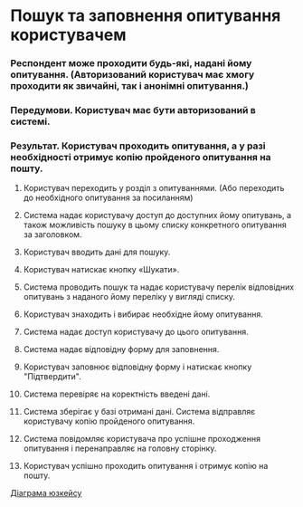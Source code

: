# Пошук та заповнення опитування користувачем

### Респондент може проходити будь-які, надані йому опитування. (Авторизований користувач має хмогу проходити як звичайні, так і анонімні опитування.)

### Передумови. Користувач має бути авторизований в системі. 

### Результат. Користувач проходить опитування, а у разі необхідності отримує копію пройденого опитування на пошту. 

1. Користувач переходить у розділ з опитуваннями. (Або переходить до необхідного опитування за посиланням)

2. Система надає користувачу доступ до доступних йому опитувань, а також можливість пошуку в цьому списку конкретного опитування за заголовком.

3. Користувач вводить дані для пошуку.

4. Користувач натискає кнопку «Шукати».

5. Система проводить пошук та надає користувачу перелік відповідних опитувань з наданого йому переліку у вигляді списку.

6. Користувач знаходить і вибирає необхідне йому опитування. 

7. Система надає доступ користувачу до цього опитування. 

8. Система надає відповідну форму для заповнення.

9. Користувач заповнює відповідну форму і натискає кнопку "Підтвердити".

10. Система перевіряє на коректність введені дані. 

11. Система зберігає у базі отримані дані. Система відправляє користувачу копію пройденого опитування.

12. Система повідомляє користувача про успішне проходження опитування і перенаправляє на головну сторінку.

13. Користувач успішно проходить опитування і отримує копію на пошту.

[Діаграма юзкейсу](https://github.com/ip-85/System-Dynamics/blob/master/Doc/UMLDiagrams/scenarios/user/Diagrams/UC2-polls.md)
